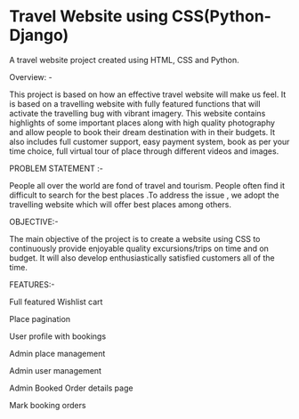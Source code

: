 # Travel Website using CSS(Python-Django)
A travel website project created using HTML, CSS and Python.

Overview: -

This project is based on how an effective travel website will make us feel. It is based on a travelling website with fully featured functions that will activate the travelling bug with vibrant imagery. This website contains highlights of some important places along with high quality photography and allow people to book their dream destination with in their budgets. It also includes full customer support, easy payment system, book as per your time choice, full virtual tour of place through different videos and images.

PROBLEM STATEMENT :-

People all over the world are fond of travel and tourism. People often find it difficult to search for the best places .To address the issue , we adopt the travelling website which will offer best places among others.

OBJECTIVE:-

The main objective of the project is to create a website using CSS to continuously provide enjoyable quality excursions/trips on time and on budget. It will also develop enthusiastically satisfied customers all of the time.

FEATURES:-

Full featured Wishlist cart

Place pagination

User profile with bookings

Admin place management

Admin user management

Admin Booked Order details page

Mark booking orders
